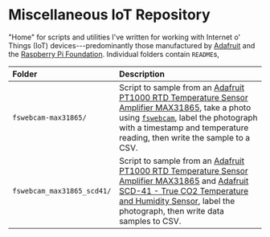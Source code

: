 # Miscellaneous IoT Repository

"Home" for scripts and utilities I've written for working with Internet o' Things (IoT) devices---predominantly those manufactured by [Adafruit][adafruit] and the [Raspberry Pi Foundation][rpif]. Individual folders contain `README`s, 

| Folder                     | Description                                                                                                                                                                                                                                                                                      |
|:---------------------------|:-------------------------------------------------------------------------------------------------------------------------------------------------------------------------------------------------------------------------------------------------------------------------------------------------|
| `fswebcam-max31865/`       | Script to sample from an [Adafruit PT1000 RTD Temperature Sensor Amplifier MAX31865](https://www.adafruit.com/product/3328), take a photo using [`fswebcam`](https://github.com/fsphil/fswebcam), label the photograph with a timestamp and temperature reading, then write the sample to a CSV. |
| `fswebcam_max31865_scd41/` | Script to sample from an [Adafruit PT1000 RTD Temperature Sensor Amplifier MAX31865](https://www.adafruit.com/product/3328) and [Adafruit SCD-41 - True CO2 Temperature and Humidity Sensor](https://www.adafruit.com/product/5190), label the photograph, then write data samples to CSV. |

[adafruit]: https://www.adafruit.com/
[rpif]: https://www.raspberrypi.org/
